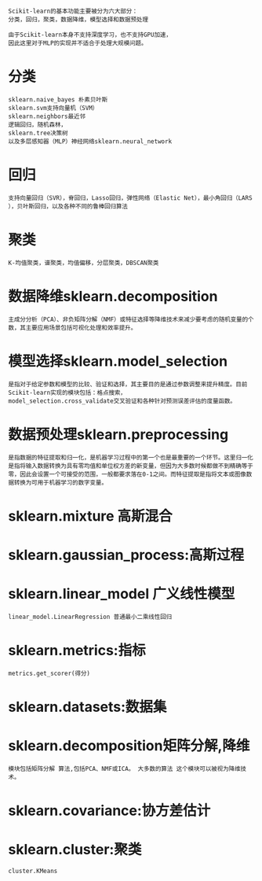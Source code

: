 
	Scikit-learn的基本功能主要被分为六大部分：
	分类，回归，聚类，数据降维，模型选择和数据预处理

	由于Scikit-learn本身不支持深度学习，也不支持GPU加速，
	因此这里对于MLP的实现并不适合于处理大规模问题。

# 分类

	sklearn.naive_bayes 朴素贝叶斯
	sklearn.svm支持向量机（SVM）
	sklearn.neighbors最近邻
	逻辑回归，随机森林，
	sklearn.tree决策树
	以及多层感知器（MLP）神经网络sklearn.neural_network


# 回归

	支持向量回归（SVR），脊回归，Lasso回归，弹性网络（Elastic Net），最小角回归（LARS ），贝叶斯回归，以及各种不同的鲁棒回归算法

# 聚类

	K-均值聚类，谱聚类，均值偏移，分层聚类，DBSCAN聚类

# 数据降维sklearn.decomposition

	主成分分析（PCA）、非负矩阵分解（NMF）或特征选择等降维技术来减少要考虑的随机变量的个数，其主要应用场景包括可视化处理和效率提升。

# 模型选择sklearn.model_selection

	是指对于给定参数和模型的比较、验证和选择，其主要目的是通过参数调整来提升精度。目前Scikit-learn实现的模块包括：格点搜索，
	model_selection.cross_validate交叉验证和各种针对预测误差评估的度量函数。

#  数据预处理sklearn.preprocessing
	
	是指数据的特征提取和归一化，是机器学习过程中的第一个也是最重要的一个环节。这里归一化是指将输入数据转换为具有零均值和单位权方差的新变量，但因为大多数时候都做不到精确等于零，因此会设置一个可接受的范围，一般都要求落在0-1之间。而特征提取是指将文本或图像数据转换为可用于机器学习的数字变量。


# sklearn.mixture 高斯混合
# sklearn.gaussian_process:高斯过程

# sklearn.linear_model 广义线性模型
	
	linear_model.LinearRegression 普通最小二乘线性回归	

# sklearn.metrics:指标

	metrics.get_scorer(得分)

# sklearn.datasets:数据集

# sklearn.decomposition矩阵分解,降维

	模块包括矩阵分解 算法,包括PCA、NMF或ICA。 大多数的算法 这个模块可以被视为降维技术。

# sklearn.covariance:协方差估计

# sklearn.cluster:聚类

	cluster.KMeans

